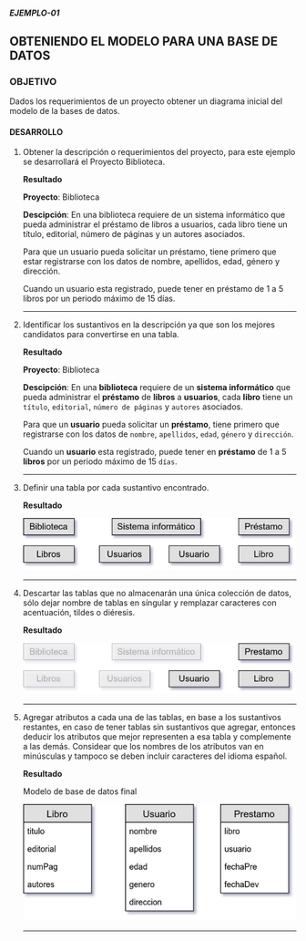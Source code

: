##### EJEMPLO-01
## OBTENIENDO EL MODELO PARA UNA BASE DE DATOS

### OBJETIVO
Dados los requerimientos de un proyecto obtener un diagrama inicial del modelo de la bases de datos.

#### DESARROLLO
1. Obtener la descripción o requerimientos del proyecto, para este ejemplo se desarrollará el Proyecto Biblioteca.

   __Resultado__

   __Proyecto__: Biblioteca

   __Descipción__: En una biblioteca requiere de un sistema informático que pueda administrar el préstamo de libros a usuarios, cada libro tiene un título, editorial, número de páginas y un autores asociados.

   Para que un usuario pueda solicitar un préstamo, tiene primero que estar registrarse con los datos de nombre, apellidos, edad, género y dirección.

   Cuando un usuario esta registrado, puede tener en préstamo de 1 a 5 libros por un periodo máximo de 15 días.

   ---

2. Identificar los sustantivos en la descripción ya que son los mejores candidatos para convertirse en una tabla.

   __Resultado__

   __Proyecto__: Biblioteca

   __Descipción__: En una __biblioteca__ requiere de un __sistema informático__ que pueda administrar el __préstamo__ de __libros__ a __usuarios__, cada __libro__ tiene un `título`, `editorial`, `número de páginas` y `autores` asociados.

   Para que un __usuario__ pueda solicitar un __préstamo__, tiene primero que registrarse con los datos de `nombre`, `apellidos`, `edad`, `género` y `dirección`.

   Cuando un __usuario__ esta registrado, puede tener en __préstamo__ de 1 a 5 __libros__ por un periodo máximo de 15 `días`.

   ---

3. Definir una tabla por cada sustantivo encontrado.

   __Resultado__

   ![Lista de tablas definidas](assets/modelo-01.jpg)

   ---

4. Descartar las tablas que no almacenarán una única colección de datos, sólo dejar nombre de tablas en síngular y remplazar caracteres con acentuación, tildes o diéresis.

   __Resultado__

   ![Seleccionar tablas](assets/modelo-02.jpg)

   ---

5. Agregar atributos a cada una de las tablas, en base a los sustantivos restantes, en caso de tener tablas sin sustantivos que agregar, entonces deducir los atributos que mejor representen a esa tabla y complemente a las demás. Considear que los nombres de los atributos van en minúsculas y tampoco se deben incluir caracteres del idioma español.

   __Resultado__

   Modelo de base de datos final

   ![Modelo de tablas](modelo-biblioteca.jpg)

   ---
